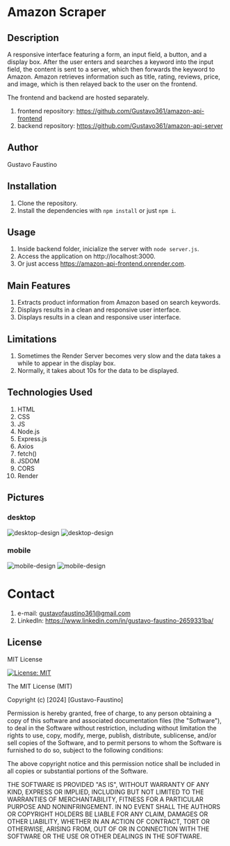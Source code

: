 # Amazon Scraper

## Description
A responsive interface featuring a form, an input field, a button, and a display box. After the user enters and searches a keyword into the input field, the content is sent to a server, which then forwards the keyword to Amazon. Amazon retrieves information such as title, rating, reviews, price, and image, which is then relayed back to the user on the frontend.

The frontend and backend are hosted separately.

1. frontend repository: https://github.com/Gustavo361/amazon-api-frontend
1. backend repository: https://github.com/Gustavo361/amazon-api-server

## Author
Gustavo Faustino

## Installation
1. Clone the repository.
2. Install the dependencies with `npm install` or just `npm i`.

## Usage
1. Inside backend folder, inicialize the server with `node server.js`.
2. Access the application on http://localhost:3000.
3. Or just access https://amazon-api-frontend.onrender.com.

## Main Features
1. Extracts product information from Amazon based on search keywords.
2. Displays results in a clean and responsive user interface.
3. Displays results in a clean and responsive user interface.

## Limitations
1. Sometimes the Render Server becomes very slow and the data takes a while to appear in the display box.
2. Normally, it takes about 10s for the data to be displayed.

## Technologies Used
1. HTML
2. CSS
3. JS
4. Node.js
5. Express.js
6. Axios
7. fetch()
8. JSDOM
9. CORS
10. Render

## Pictures
### desktop
![desktop-design](images/design/desktop-clean.jpg)
![desktop-design](images/design/desktop-filled.jpg)
### mobile
![mobile-design](images/design/mobile-clean.jpeg)
![mobile-design](/images/design/mobile-filled.jpeg)

# Contact
1. e-mail: gustavofaustino361@gmail.com
2. LinkedIn: https://www.linkedin.com/in/gustavo-faustino-2659331ba/

## License

MIT License

[![License: MIT](https://img.shields.io/badge/License-MIT-yellow.svg)](https://opensource.org/licenses/MIT)

The MIT License (MIT)

Copyright (c) [2024] [Gustavo-Faustino]

Permission is hereby granted, free of charge, to any person obtaining a copy
of this software and associated documentation files (the "Software"), to deal
in the Software without restriction, including without limitation the rights
to use, copy, modify, merge, publish, distribute, sublicense, and/or sell
copies of the Software, and to permit persons to whom the Software is
furnished to do so, subject to the following conditions:

The above copyright notice and this permission notice shall be included in all
copies or substantial portions of the Software.

THE SOFTWARE IS PROVIDED "AS IS", WITHOUT WARRANTY OF ANY KIND, EXPRESS OR
IMPLIED, INCLUDING BUT NOT LIMITED TO THE WARRANTIES OF MERCHANTABILITY,
FITNESS FOR A PARTICULAR PURPOSE AND NONINFRINGEMENT. IN NO EVENT SHALL THE
AUTHORS OR COPYRIGHT HOLDERS BE LIABLE FOR ANY CLAIM, DAMAGES OR OTHER
LIABILITY, WHETHER IN AN ACTION OF CONTRACT, TORT OR OTHERWISE, ARISING FROM,
OUT OF OR IN CONNECTION WITH THE SOFTWARE OR THE USE OR OTHER DEALINGS IN THE
SOFTWARE.